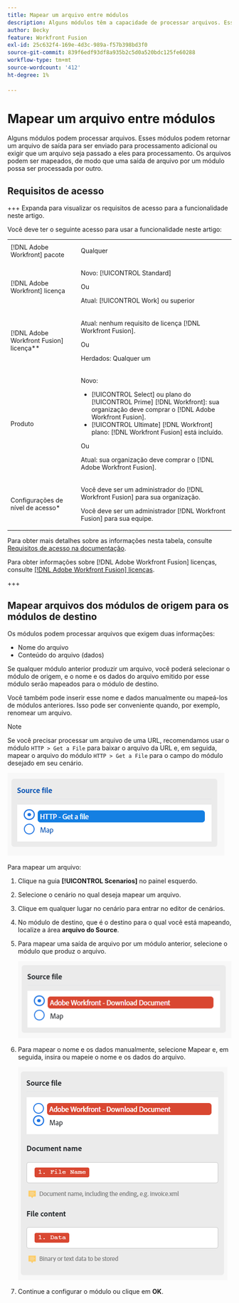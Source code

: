 ```yaml
---
title: Mapear um arquivo entre módulos
description: Alguns módulos têm a capacidade de processar arquivos. Esses módulos podem retornar um arquivo de saída para ser enviado para processamento adicional ou exigir que um arquivo seja passado a eles para processamento. Antes que esses módulos possam trabalhar em conjunto para processar arquivos, eles devem ser mapeados uns para os outros.
author: Becky
feature: Workfront Fusion
exl-id: 25c632f4-169e-4d3c-989a-f57b398bd3f0
source-git-commit: 839f6edf93df8a935b2c5d0a520bdc125fe60288
workflow-type: tm+mt
source-wordcount: '412'
ht-degree: 1%

---
```


# Mapear um arquivo entre módulos

Alguns módulos podem processar arquivos. Esses módulos podem retornar um arquivo de saída para ser enviado para processamento adicional ou exigir que um arquivo seja passado a eles para processamento. Os arquivos podem ser mapeados, de modo que uma saída de arquivo por um módulo possa ser processada por outro.

## Requisitos de acesso

+++ Expanda para visualizar os requisitos de acesso para a funcionalidade neste artigo.

Você deve ter o seguinte acesso para usar a funcionalidade neste artigo:

<table style="table-layout:auto">
 <col> 
 <col> 
 <tbody> 
  <tr> 
   <td role="rowheader">[!DNL Adobe Workfront] pacote</td> 
   <td> <p>Qualquer</p> </td> 
  </tr> 
  <tr data-mc-conditions=""> 
   <td role="rowheader">[!DNL Adobe Workfront] licença</td> 
   <td> <p>Novo: [!UICONTROL Standard]</p><p>Ou</p><p>Atual: [!UICONTROL Work] ou superior</p> </td> 
  </tr> 
  <tr> 
   <td role="rowheader">[!DNL Adobe Workfront Fusion] licença**</td> 
   <td>
   <p>Atual: nenhum requisito de licença [!DNL Workfront Fusion].</p>
   <p>Ou</p>
   <p>Herdados: Qualquer um </p>
   </td> 
  </tr> 
  <tr> 
   <td role="rowheader">Produto</td> 
   <td>
   <p>Novo:</p> <ul><li>[!UICONTROL Select] ou plano do [!UICONTROL Prime] [!DNL Workfront]: sua organização deve comprar o [!DNL Adobe Workfront Fusion].</li><li>[!UICONTROL Ultimate] [!DNL Workfront] plano: [!DNL Workfront Fusion] está incluído.</li></ul>
   <p>Ou</p>
   <p>Atual: sua organização deve comprar o [!DNL Adobe Workfront Fusion].</p>
   </td> 
  </tr>
  <tr data-mc-conditions=""> 
   <td role="rowheader">Configurações de nível de acesso*</td> 
   <td> 
     <p>Você deve ser um administrador do [!DNL Workfront Fusion] para sua organização.</p>
     <p>Você deve ser um administrador [!DNL Workfront Fusion] para sua equipe.</p>
   </td> 
  </tr> 
   </td> 
  </tr> 
 </tbody> 
</table>

Para obter mais detalhes sobre as informações nesta tabela, consulte [Requisitos de acesso na documentação](/help/workfront-fusion/references/licenses-and-roles/access-level-requirements-in-documentation.md).

Para obter informações sobre [!DNL Adobe Workfront Fusion] licenças, consulte [[!DNL Adobe Workfront Fusion] licenças](/help/workfront-fusion/set-up-and-manage-workfront-fusion/licensing-operations-overview/license-automation-vs-integration.md).

+++

## Mapear arquivos dos módulos de origem para os módulos de destino

Os módulos podem processar arquivos que exigem duas informações:

* Nome do arquivo
* Conteúdo do arquivo (dados)

Se qualquer módulo anterior produzir um arquivo, você poderá selecionar o módulo de origem, e o nome e os dados do arquivo emitido por esse módulo serão mapeados para o módulo de destino.

Você também pode inserir esse nome e dados manualmente ou mapeá-los de módulos anteriores. Isso pode ser conveniente quando, por exemplo, renomear um arquivo.

>[!NOTE]
>
>Se você precisar processar um arquivo de uma URL, recomendamos usar o módulo `HTTP > Get a File` para baixar o arquivo da URL e, em seguida, mapear o arquivo do módulo `HTTP > Get a File` para o campo do módulo desejado em seu cenário.
>
>![Arquivo de mapa](assets/map-source-file.png)

Para mapear um arquivo:

1. Clique na guia **[!UICONTROL Scenarios]** no painel esquerdo.
1. Selecione o cenário no qual deseja mapear um arquivo.
1. Clique em qualquer lugar no cenário para entrar no editor de cenários.
1. No módulo de destino, que é o destino para o qual você está mapeando, localize a área **arquivo do Source**.
1. Para mapear uma saída de arquivo por um módulo anterior, selecione o módulo que produz o arquivo.

   ![](assets/wf-download-document.png)

1. Para mapear o nome e os dados manualmente, selecione Mapear e, em seguida, insira ou mapeie o nome e os dados do arquivo.

   ![](assets/use-the-map-option.png)

1. Continue a configurar o módulo ou clique em **OK**.

